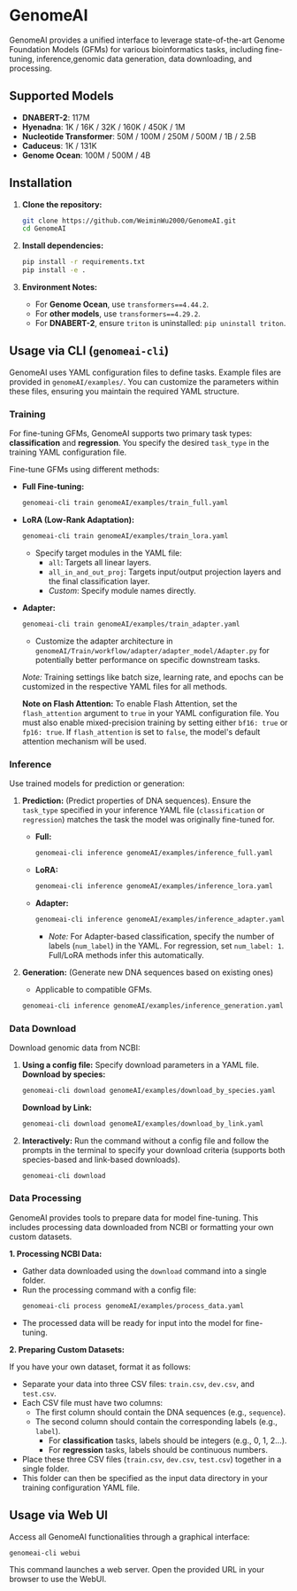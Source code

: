 # GenomeAI

GenomeAI provides a unified interface to leverage state-of-the-art Genome Foundation Models (GFMs) for various bioinformatics tasks, including fine-tuning, inference,genomic data generation, data downloading, and processing.

## Supported Models

- **DNABERT-2**: 117M
- **Hyenadna**: 1K / 16K / 32K / 160K / 450K / 1M
- **Nucleotide Transformer**: 50M / 100M / 250M / 500M / 1B / 2.5B
- **Caduceus**: 1K / 131K
- **Genome Ocean**: 100M / 500M / 4B

## Installation

1.  **Clone the repository:**
    ```bash
    git clone https://github.com/WeiminWu2000/GenomeAI.git
    cd GenomeAI
    ```

2.  **Install dependencies:**
    ```bash
    pip install -r requirements.txt
    pip install -e .
    ```

3.  **Environment Notes:**
    *   For **Genome Ocean**, use `transformers==4.44.2`.
    *   For **other models**, use `transformers==4.29.2`.
    *   For **DNABERT-2**, ensure `triton` is uninstalled: `pip uninstall triton`.

## Usage via CLI (`genomeai-cli`)

GenomeAI uses YAML configuration files to define tasks. Example files are provided in `genomeAI/examples/`. You can customize the parameters within these files, ensuring you maintain the required YAML structure.

### Training

For fine-tuning GFMs, GenomeAI supports two primary task types: **classification** and **regression**. You specify the desired `task_type` in the training YAML configuration file.

Fine-tune GFMs using different methods:

*   **Full Fine-tuning:**
    ```bash
    genomeai-cli train genomeAI/examples/train_full.yaml
    ```
*   **LoRA (Low-Rank Adaptation):**
    ```bash
    genomeai-cli train genomeAI/examples/train_lora.yaml
    ```
    *   Specify target modules in the YAML file:
        *   `all`: Targets all linear layers.
        *   `all_in_and_out_proj`: Targets input/output projection layers and the final classification layer.
        *   *Custom*: Specify module names directly.
*   **Adapter:**
    ```bash
    genomeai-cli train genomeAI/examples/train_adapter.yaml
    ```
    *   Customize the adapter architecture in `genomeAI/Train/workflow/adapter/adapter_model/Adapter.py` for potentially better performance on specific downstream tasks.

    *Note:* Training settings like batch size, learning rate, and epochs can be customized in the respective YAML files for all methods.

    **Note on Flash Attention:** To enable Flash Attention, set the `flash_attention` argument to `true` in your YAML configuration file. You must also enable mixed-precision training by setting either `bf16: true` or `fp16: true`. If `flash_attention` is set to `false`, the model's default attention mechanism will be used.

### Inference

Use trained models for prediction or generation:

1.  **Prediction:** (Predict properties of DNA sequences). Ensure the `task_type` specified in your inference YAML file (`classification` or `regression`) matches the task the model was originally fine-tuned for.
    *   **Full:**
        ```bash
        genomeai-cli inference genomeAI/examples/inference_full.yaml
        ```
    *   **LoRA:**
        ```bash
        genomeai-cli inference genomeAI/examples/inference_lora.yaml
        ```
    *   **Adapter:**
        ```bash
        genomeai-cli inference genomeAI/examples/inference_adapter.yaml
        ```
        *   *Note:* For Adapter-based classification, specify the number of labels (`num_label`) in the YAML. For regression, set `num_label: 1`. Full/LoRA methods infer this automatically.

2.  **Generation:** (Generate new DNA sequences based on existing ones)
    *   Applicable to compatible GFMs.
    ```bash
    genomeai-cli inference genomeAI/examples/inference_generation.yaml
    ```

### Data Download

Download genomic data from NCBI:

1.  **Using a config file:** Specify download parameters in a YAML file.
    **Download by species:**
    ```bash
    genomeai-cli download genomeAI/examples/download_by_species.yaml
    ```
    **Download by Link:**
    ```bash
    genomeai-cli download genomeAI/examples/download_by_link.yaml
    ```
2.  **Interactively:** Run the command without a config file and follow the prompts in the terminal to specify your download criteria (supports both species-based and link-based downloads).
    ```bash
    genomeai-cli download
    ```
### Data Processing

GenomeAI provides tools to prepare data for model fine-tuning. This includes processing data downloaded from NCBI or formatting your own custom datasets.

**1. Processing NCBI Data:**

*   Gather data downloaded using the `download` command into a single folder.
*   Run the processing command with a config file:
    ```bash
    genomeai-cli process genomeAI/examples/process_data.yaml
    ```
*   The processed data will be ready for input into the model for fine-tuning.

**2. Preparing Custom Datasets:**

If you have your own dataset, format it as follows:

*   Separate your data into three CSV files: `train.csv`, `dev.csv`, and `test.csv`.
*   Each CSV file must have two columns:
    *   The first column should contain the DNA sequences (e.g., `sequence`).
    *   The second column should contain the corresponding labels (e.g., `label`).
        *   For **classification** tasks, labels should be integers (e.g., 0, 1, 2...).
        *   For **regression** tasks, labels should be continuous numbers.
*   Place these three CSV files (`train.csv`, `dev.csv`, `test.csv`) together in a single folder.
*   This folder can then be specified as the input data directory in your training configuration YAML file.

## Usage via Web UI

Access all GenomeAI functionalities through a graphical interface:

```bash
genomeai-cli webui
```

This command launches a web server. Open the provided URL in your browser to use the WebUI.
